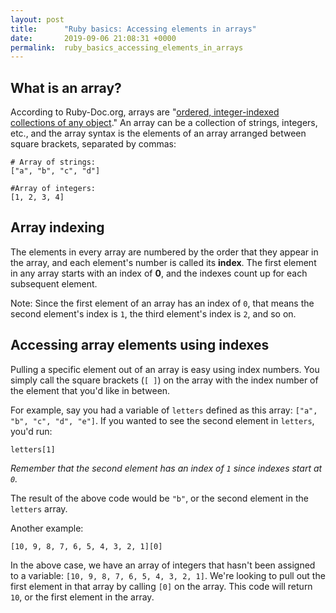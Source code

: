```yaml
---
layout: post
title:      "Ruby basics: Accessing elements in arrays"
date:       2019-09-06 21:08:31 +0000
permalink:  ruby_basics_accessing_elements_in_arrays
---
```



## What is an array?
According to Ruby-Doc.org, arrays are "[ordered, integer-indexed collections of any object](https://ruby-doc.org/core-2.4.1/Array.html)." An array can be a collection of strings, integers, etc., and the array syntax is the elements of an array arranged between square brackets, separated by commas:

```
# Array of strings:
["a", "b", "c", "d"]

#Array of integers:
[1, 2, 3, 4]
```

## Array indexing
The elements in every array are numbered by the order that they appear in the array, and each element's number is called its **index**. The first element in any array starts with an index of **0**, and the indexes count up for each subsequent element.

Note: Since the first element of an array has an index of `0`, that means the second element's index is `1`, the third element's index is `2`, and so on.

## Accessing array elements using indexes
Pulling a specific element out of an array is easy using index numbers. You simply call the square brackets (`[ ]`) on the array with the index number of the element that you'd like in between.

For example, say you had a variable of `letters` defined as this array: `["a", "b", "c", "d", "e"]`. If you wanted to see the second element in `letters`, you'd run:

```
letters[1]
```

*Remember that the second element has an index of `1` since indexes start at `0`.*

The result of the above code would be `"b"`, or the second element in the `letters` array.

Another example:

```
[10, 9, 8, 7, 6, 5, 4, 3, 2, 1][0]
```

In the above case, we have an array of integers that hasn't been assigned to a variable: `[10, 9, 8, 7, 6, 5, 4, 3, 2, 1]`. We're looking to pull out the first element in that array by calling `[0]` on the array. This code will return `10`, or the first element in the array.





